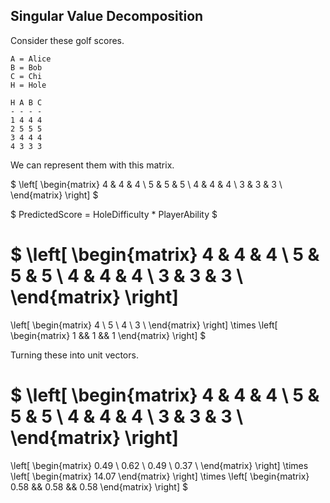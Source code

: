 ## Singular Value Decomposition

Consider these golf scores.

    A = Alice
    B = Bob
    C = Chi
    H = Hole

    H A B C 
    - - - - 
    1 4 4 4 
    2 5 5 5 
    3 4 4 4 
    4 3 3 3

We can represent them with this matrix.

$
\left[ \begin{matrix}
4 & 4 & 4 \\ 
5 & 5 & 5 \\ 
4 & 4 & 4 \\ 
3 & 3 & 3 \\
\end{matrix} \right]
$

$ 
PredictedScore = HoleDifficulty * PlayerAbility
$ 


$
\left[ \begin{matrix}
4 & 4 & 4 \\ 
5 & 5 & 5 \\ 
4 & 4 & 4 \\ 
3 & 3 & 3 \\
\end{matrix} \right]
= 
\left[ \begin{matrix}
4 \\
5 \\
4 \\
3 \\
\end{matrix} \right]
\times
\left[ \begin{matrix}
1 && 1 && 1 
\end{matrix} \right]
$

Turning these into unit vectors.

$
\left[ \begin{matrix}
4 & 4 & 4 \\ 
5 & 5 & 5 \\ 
4 & 4 & 4 \\ 
3 & 3 & 3 \\
\end{matrix} \right]
= 
\left[ \begin{matrix}
0.49 \\
0.62 \\
0.49 \\
0.37 \\
\end{matrix} \right]
\times
\left[ \begin{matrix}
14.07
\end{matrix} \right]
\times
\left[ \begin{matrix}
0.58 && 0.58 && 0.58 
\end{matrix} \right]
$


